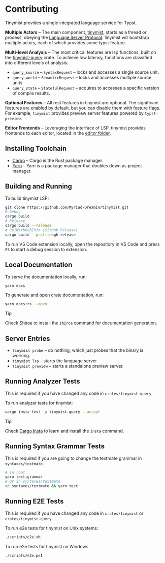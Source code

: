 
# Contributing

Tinymist provides a single integrated language service for Typst.

**Multiple Actors** – The main component, [tinymist](./crates/tinymist/), starts as a thread or process, obeying the [Language Server Protocol](https://microsoft.github.io/language-server-protocol/). tinymist will bootstrap multiple actors, each of which provides some typst feature.

**Multi-level Analysis** – The most critical features are lsp functions, built on the [tinymist-query](./crates/tinymist-query/) crate. To achieve low latency, functions are classified into different levels of analysis.
+ `query_source` – `SyntaxRequest` – locks and accesses a single source unit.
+ `query_world` – `SemanticRequest` – locks and accesses multiple source units.
+ `query_state` – `StatefulRequest` – acquires to accesses a specific version of compile results.

**Optional Features** – All rest features in tinymist are optional. The significant features are enabled by default, but you can disable them with feature flags. For example, `tinymist` provides preview server features powered by `typst-preview`.

**Editor Frontends** – Leveraging the interface of LSP, tinymist provides frontends to each editor, located in the [editor folder](./editors).

## Installing Toolchain

- [Cargo](https://doc.rust-lang.org/cargo/) – Cargo is the Rust package manager.
- [Yarn](https://yarnpkg.com/) – Yarn is a package manager that doubles down as project manager.

## Building and Running

To build tinymist LSP:

```bash
git clone https://github.com/Myriad-Dreamin/tinymist.git
# Debug
cargo build
# Release
cargo build --release
# RelWithDebInfo (GitHub Release)
cargo build --profile=gh-release
```

To run VS Code extension locally, open the repository in VS Code and press `F5` to start a debug session to extension.

## Local Documentation

To serve the documentation locally, run:

```bash
yarn docs
```

To generate and open crate documentation, run:

```bash
yarn docs:rs --open
```

> [!Tip]  
> Check [Shiroa](https://myriad-dreamin.github.io/shiroa/guide/installation.html) to install the `shiroa` command for documentation generation.

## Server Entries

- `tinymist probe` – do nothing, which just probes that the binary is working.
- `tinymist lsp` – starts the language server.
- `tinymist preview` – starts a standalone preview server.

## Running Analyzer Tests

This is required if you have changed any code in `crates/tinymist-query`.

To run analyzer tests for tinymist:

```bash
cargo insta test -p tinymist-query --accept
```

> [!Tip]  
> Check [Cargo Insta](https://insta.rs/docs/cli/) to learn and install the `insta` command.

## Running Syntax Grammar Tests

This is required if you are going to change the textmate grammar in `syntaxes/textmate`.

```bash
# in root
yarn test:grammar
# Or in syntaxes/textmate
cd syntaxes/textmate && yarn test
```

## Running E2E Tests

This is required if you have changed any code in `crates/tinymist` or `crates/tinymist-query`.

To run e2e tests for tinymist on Unix systems:

```bash
./scripts/e2e.sh
```

To run e2e tests for tinymist on Windows:

```bash
./scripts/e2e.ps1
```
